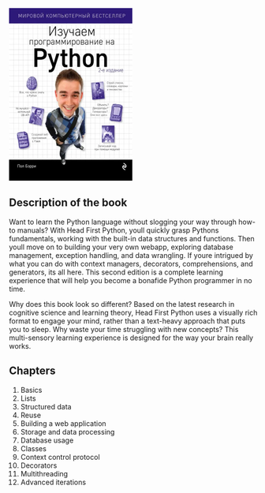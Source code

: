 <img src="https://github.com/dmitrymashkalo/head_first_python/blob/master/book_cover.jpg" alt="Book Cover" width="250" height="350">
<h2>Description of the book</h2>

Want to learn the Python language without slogging your way through how-to manuals? With Head First Python, youll quickly grasp Pythons fundamentals, working with the built-in data structures and functions. Then youll move on to building your very own webapp, exploring database management, exception handling, and data wrangling. If youre intrigued by what you can do with context managers, decorators, comprehensions, and generators, its all here. This second edition is a complete learning experience that will help you become a bonafide Python programmer in no time.

Why does this book look so different? Based on the latest research in cognitive science and learning theory, Head First Python uses a visually rich format to engage your mind, rather than a text-heavy approach that puts you to sleep. Why waste your time struggling with new concepts? This multi-sensory learning experience is designed for the way your brain really works.

<h2>Chapters</h2>
<ol>
  <li>Basics</li>
  <li>Lists</li>
  <li>Structured data</li>
  <li>Reuse</li>
  <li>Building a web application</li>
  <li>Storage and data processing</li>
  <li>Database usage</li>
  <li>Classes</li>
  <li>Context control protocol</li>
  <li>Decorators</li>
  <li>Multithreading</li>
  <li>Advanced iterations</li>
</ol>
